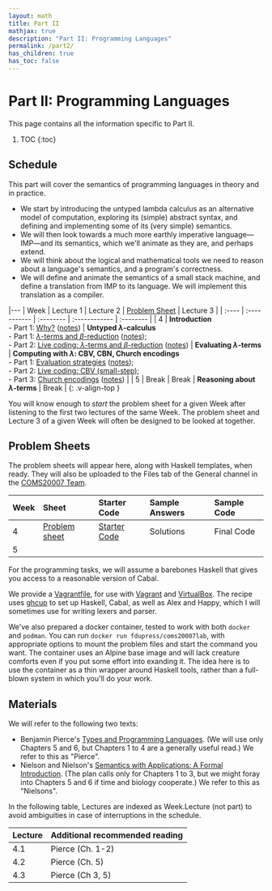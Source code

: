 ```yaml
---
layout: math
title: Part II
mathjax: true
description: "Part II: Programming Languages"
permalink: /part2/
has_children: true
has_toc: false
---
```


# Part II: Programming Languages
This page contains all the information specific to Part II.
1. TOC
{:toc}

## Schedule

This part will cover the semantics of programming languages in theory and in practice.
* We start by introducing the untyped lambda calculus as an alternative model of computation, exploring its (simple) abstract syntax, and defining and implementing some of its (very simple) semantics.
* We will then look towards a much more earthly imperative language—IMP—and its semantics, which we'll animate as they are, and perhaps extend.
* We will think about the logical and mathematical tools we need to reason about a language's semantics, and a program's correctness.
* We will define and animate the semantics of a small stack machine, and define a translation from IMP to its language. We will implement this translation as a compiler.

|---
| Week  | Lecture 1                                                                      | Lecture 2                                                                                                                                                                                                | [Problem Sheet](#problem-sheets)                        | Lecture 3                                                                                                                                                                                                                              |
| :---- | :-----------                                                                   | :--------                                                                                                                                                                                                | :------------                                           | :--------                                                                                                                                                                                                                              |
| 4     | **Introduction**<br/>- Part 1: [Why?][l01_1] ([notes][n01_1]) | **Untyped $\lambda$-calculus**<br/>- Part 1: [$\lambda$-terms and $\beta$-reduction][l02_1] ([notes][n02_1]);<br/>- Part 2: [Live coding: $\lambda$-terms and $\beta$-reduction][l02_2] ([notes][n02_2]) | **Evaluating $\lambda$-terms**                          | **Computing with $\lambda$: CBV, CBN, Church encodings**<br/>- Part 1: [Evaluation strategies][l03_1] ([notes][n03_1]);<br/>- Part 2: [Live coding: CBV (small-step)][l03_2];<br/>- Part 3: [Church encodings][l03_3] ([notes][n03_3]) |
| 5     | Break                                                                          | Break                                                                                                                                                                                                    | **Reasoning about $\lambda$-terms** | Break                                                                                                                                                                                                                                  |
{: .v-align-top }

[l01_1]: https://web.microsoftstream.com/video/e0c39a90-ad79-4288-aa36-9a2f539f151e?channelId=029543e1-41d8-4091-b07b-af0c676c468c
[n01_1]: https://uob.sharepoint.com/teams/grp-COMS20007/Shared%20Documents/General/Notes%20%28Part%20II%29/Lecture1-Introduction.pdf
[l02_1]: https://web.microsoftstream.com/video/99bcfe48-1b5c-4266-ab4c-a13c23e5cd89?channelId=029543e1-41d8-4091-b07b-af0c676c468c
[n02_1]: https://uob.sharepoint.com/teams/grp-COMS20007/Shared%20Documents/General/Notes%20%28Part%20II%29/Lecture2-Lambda%20and%20Beta.pdf
[l02_2]: https://web.microsoftstream.com/video/3e58341a-316f-4a79-9362-191f54df2baf?channelId=029543e1-41d8-4091-b07b-af0c676c468c
[n02_2]: https://uob.sharepoint.com/teams/grp-COMS20007/Shared%20Documents/General/Notes%20%28Part%20II%29/Lecture2-Collected.pdf
[l03_1]: https://web.microsoftstream.com/video/f9323006-ed24-4d40-98ce-8ed64f660e4e?channelId=029543e1-41d8-4091-b07b-af0c676c468c
[n03_1]: https://uob.sharepoint.com/teams/grp-COMS20007/Shared%20Documents/General/Notes%20%28Part%20II%29/Lecture3-CBV-CBN-Normal.pdf
[l03_2]: https://web.microsoftstream.com/video/7a4738a6-12cc-4262-ad2b-d1ba8f84e4da?channelId=029543e1-41d8-4091-b07b-af0c676c468c
[l03_3]: https://web.microsoftstream.com/video/d0bc40e3-1491-4786-ae56-a1cfb902b07f?channelId=029543e1-41d8-4091-b07b-af0c676c468c
[n03_3]: https://uob.sharepoint.com/teams/grp-COMS20007/Shared%20Documents/General/Notes%20%28Part%20II%29/Lecture3-Encodings.pdf

You will know enough to _start_ the problem sheet for a given Week after
listening to the first two lectures of the same Week. The problem sheet and
Lecture 3 of a given Week will often be designed to be looked at together.

## Problem Sheets
The problem sheets will appear here, along with Haskell templates, when ready.
They will also be uploaded to the Files tab of the General channel in the
[COMS20007 Team](https://teams.microsoft.com/l/team/19%3add828ce0548d42159af589fd2340ec82%40thread.tacv2/conversations?groupId=ae85fd4b-b6ac-4b6c-870d-7e4451649167&tenantId=b2e47f30-cd7d-4a4e-a5da-b18cf1a4151b).

| Week | Sheet                                                                                                                                | Starter Code                                                                                                                       | Sample Answers | Sample Code |
| :--- | :----                                                                                                                                | :-----------                                                                                                                       | :------------- | :---------- |
| 4    | [Problem sheet](https://uob.sharepoint.com/teams/grp-COMS20007/Shared%20Documents/General/Problems%20%28Part%20II%29/lab1-sheet.pdf) | [Starter Code](https://uob.sharepoint.com/teams/grp-COMS20007/Shared%20Documents/General/Problems%20%28Part%20II%29/lab1-code.zip) | Solutions      | Final Code  |
| 5    |                                                                                                                                      |                                                                                                                                    |                |             |

For the programming tasks, we will assume a barebones Haskell that gives you
access to a reasonable version of Cabal.

We provide a
[Vagrantfile](https://uob.sharepoint.com/teams/grp-COMS20007/Shared%20Documents/General/Vagrantfile),
for use with [Vagrant](https://www.vagrantup.com) and
[VirtualBox](https://www.virtualbox.org/). The recipe uses
[ghcup](https://www.haskell.org/ghcup) to set up Haskell, Cabal, as well as
Alex and Happy, which I will sometimes use for writing lexers and parser.

We've also prepared a docker container, tested to work with both `docker` and
`podman`. You can run `docker run fdupress/coms20007lab`, with appropriate
options to mount the problem files and start the command you want. The
container uses an Alpine base image and will lack creature comforts even if you
put some effort into exanding it. The idea here is to use the container as a
thin wrapper around Haskell tools, rather than a full-blown system in which
you'll do your work.

## Materials
We will refer to the following two texts:
- Benjamin Pierce's [Types and Programming Languages](https://bris.on.worldcat.org/oclc/51958338). (We will use only Chapters 5 and 6, but Chapters 1 to 4 are a generally useful read.) We refer to this as "Pierce".
- Nielson and Nielson's [Semantics with Applications: A Formal Introduction](http://www.cs.ru.nl/~herman/onderwijs/semantics2019/wiley.pdf). (The plan calls only for Chapters 1 to 3, but we might foray into Chapters 5 and 6 if time and biology cooperate.) We refer to this as "Nielsons".

In the following table, Lectures are indexed as Week.Lecture (not part) to
avoid ambiguities in case of interruptions in the schedule.

| Lecture | Additional recommended reading |
| :------ | :----------------------------- |
| 4.1     | Pierce (Ch. 1-2)               |
| 4.2     | Pierce (Ch. 5)                 |
| 4.3     | Pierce (Ch 3, 5)               |
